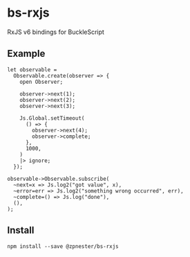 
# bs-rxjs

RxJS v6 bindings for BuckleScript

## Example

```reason
let observable =
  Observable.create(observer => {
    open Observer;

    observer->next(1);
    observer->next(2);
    observer->next(3);

    Js.Global.setTimeout(
      () => {
        observer->next(4);
        observer->complete;
      },
      1000,
    )
    |> ignore;
  });

observable->Observable.subscribe(
  ~next=x => Js.log2("got value", x),
  ~error=err => Js.log2("something wrong occurred", err),
  ~complete=() => Js.log("done"),
  (),
);
```

## Install

```
npm install --save @zpnester/bs-rxjs
```
